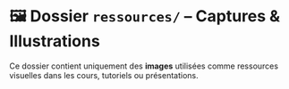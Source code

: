 
# 🖼️ Dossier `ressources/` – Captures & Illustrations

Ce dossier contient uniquement des **images** utilisées comme ressources visuelles dans les cours, tutoriels ou présentations.